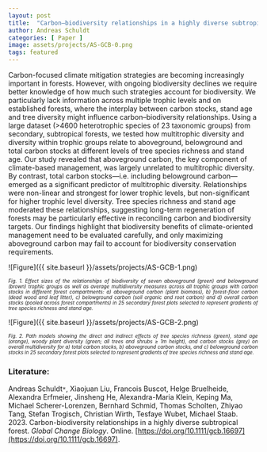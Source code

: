 ```yaml
---
layout: post
title:  "Carbon–biodiversity relationships in a highly diverse subtropical forest"
author: Andreas Schuldt
categories: [ Paper ]
image: assets/projects/AS-GCB-0.png
tags: featured
---
```

Carbon-focused climate mitigation strategies are becoming increasingly important in forests. However, with ongoing biodiversity declines we require better knowledge of how much such strategies account for biodiversity. We particularly lack information across multiple trophic levels and on established forests, where the interplay between carbon stocks, stand age and tree diversity might influence carbon–biodiversity relationships. Using a large dataset (>4600 heterotrophic species of 23 taxonomic groups) from secondary, subtropical forests, we tested how multitrophic diversity and diversity within trophic groups relate to aboveground, belowground and total carbon stocks at different levels of tree species richness and stand age. Our study revealed that aboveground carbon, the key component of climate-based management, was largely unrelated to multitrophic diversity. By contrast, total carbon stocks—i.e. including belowground carbon—emerged as a significant predictor of multitrophic diversity. Relationships were non-linear and strongest for lower trophic levels, but non-significant for higher trophic level diversity. Tree species richness and stand age moderated these relationships, suggesting long-term regeneration of forests may be particularly effective in reconciling carbon and biodiversity targets. Our findings highlight that biodiversity benefits of climate-oriented management need to be evaluated carefully, and only maximizing aboveground carbon may fail to account for biodiversity conservation requirements.

![Figure]({{ site.baseurl }}/assets/projects/AS-GCB-1.png)
<p style='text-align: justify;' ><span style="font-style: italic; font-size:70%">Fig. 1. Effect sizes of the relationships of biodiversity of seven aboveground (green) and belowground (brown) trophic groups as well as average multidiversity measures across all trophic groups with carbon stocks in different forest compartments: a) aboveground carbon (plant biomass), b) forest-floor carbon (dead wood and leaf litter), c) belowground carbon (soil organic and root carbon) and d) overall carbon stocks (pooled across forest compartments) in 25 secondary forest plots selected to represent gradients of tree species richness and stand age. 
</span></p>

![Figure]({{ site.baseurl }}/assets/projects/AS-GCB-2.png)
<p style='text-align: justify;' ><span style="font-style: italic; font-size:70%">Fig. 2. Path models showing the direct and indirect effects of tree species richness (green), stand age (orange), woody plant diversity (green; all trees and shrubs ≥ 1m height), and carbon stocks (grey) on overall multidiversity for a) total carbon stocks, b) aboveground carbon stocks, and c) belowground carbon stocks in 25 secondary forest plots selected to represent gradients of tree species richness and stand age.
</span></p>

### Literature:
Andreas Schuldt<code>&ast;</code>, Xiaojuan Liu, Francois Buscot, Helge Bruelheide, Alexandra Erfmeier, Jinsheng He, Alexandra-Maria Klein, Keping Ma, Michael Scherer-Lorenzen, Bernhard Schmid, Thomas Scholten, Zhiyao Tang, Stefan Trogisch, Christian Wirth, Tesfaye Wubet, Michael Staab. 2023. Carbon-biodiversity relationships in a highly diverse subtropical forest. *Global Change Biology*. Online. [https://doi.org/10.1111/gcb.16697](https://doi.org/10.1111/gcb.16697). 
